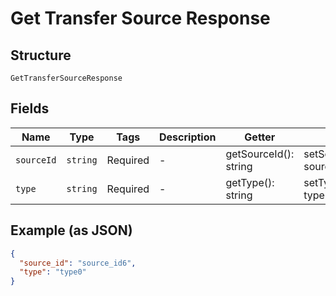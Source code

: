 
# Get Transfer Source Response

## Structure

`GetTransferSourceResponse`

## Fields

| Name | Type | Tags | Description | Getter | Setter |
|  --- | --- | --- | --- | --- | --- |
| `sourceId` | `string` | Required | - | getSourceId(): string | setSourceId(string sourceId): void |
| `type` | `string` | Required | - | getType(): string | setType(string type): void |

## Example (as JSON)

```json
{
  "source_id": "source_id6",
  "type": "type0"
}
```

